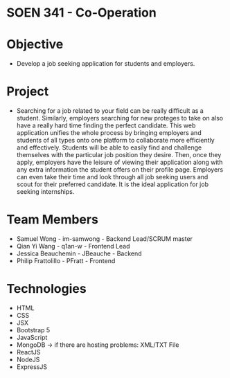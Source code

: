 # SOEN 341 - Co-Operation
# Objective
- Develop a job seeking application for students and employers.

# Project
- Searching for a job related to your field can be really difficult as a student. Similarly, employers searching for new proteges to take on also have a really hard time finding the perfect candidate. This web application unifies the whole process by bringing employers and students of all types onto one platform to collaborate more efficiently and effectively. Students will be able to easily find and challenge themselves with the particular job position they desire. Then, once they apply, employers have the leisure of viewing their application along with any extra information the student offers on their profile page. Employers can even take their time and look through all job seeking users and scout for their preferred candidate. It is the ideal application for job seeking internships.

# Team Members
- Samuel Wong - im-samwong - Backend Lead/SCRUM master
- Qian Yi Wang - q1an-w - Frontend Lead
- Jessica Beauchemin - JBeauche - Backend
- Philip Frattolillo - PFratt - Frontend

# Technologies
- HTML
- CSS
- JSX
- Bootstrap 5
- JavaScript
- MongoDB -> if there are hosting problems: XML/TXT File
- ReactJS
- NodeJS
- ExpressJS
